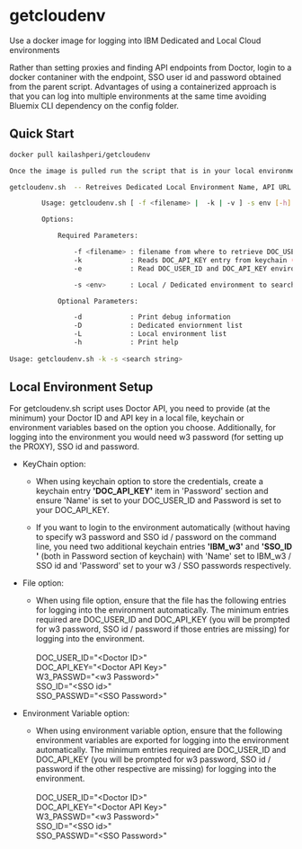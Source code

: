 # getcloudenv 
Use a docker image for logging into IBM Dedicated and Local Cloud environments

Rather than setting proxies and finding API endpoints from Doctor, login to a docker contaniner with the endpoint, SSO user id and password obtained from the parent script. Advantages of using a containerized approach is that you can log into multiple environments at the same time avoiding Bluemix CLI dependency on the config folder. 

## Quick Start

```bash
docker pull kailashperi/getcloudenv

Once the image is pulled run the script that is in your local environment.

getcloudenv.sh  -- Retreives Dedicated Local Environment Name, API URL and IBM Cloud Console URL

        Usage: getcloudenv.sh [ -f <filename> |  -k | -v ] -s env [-h] [-d] [-D] [-L]

        Options:

            Required Parameters:

                -f <filename> : filename from where to retrieve DOC_USER_ID and DOC_API_KEY values from (or)
                -k            : Reads DOC_API_KEY entry from keychain (or)
                -e            : Read DOC_USER_ID and DOC_API_KEY environment variables

                -s <env>      : Local / Dedicated environment to search for

            Optional Parameters:

                -d            : Print debug information
                -D            : Dedicated enviornment list
                -L            : Local environment list
                -h            : Print help
                
Usage: getcloudenv.sh -k -s <search string>
```

## Local Environment Setup 
For getcloudenv.sh script uses Doctor API, you need to provide (at the minimum) your Doctor ID and API key in a local file, keychain or environment variables based on the option you choose. Additionally, for logging into the environment you would need w3 password (for setting up the PROXY), SSO id and password.

* KeyChain option: 
  * When using keychain option to store the credentials, create a keychain entry <b>'DOC_API_KEY'</b> item in 'Password' section and ensure 'Name' is set to your DOC_USER_ID and Password is set to your DOC_API_KEY.
  
  * If you want to login to the environment automatically (without having to specify w3 password and SSO id / password 
    on the command line, you need two additional keychain entries <b>'IBM_w3'</b> and <b>'SSO_ID '</b> (both in Password 
    section of keychain) with 'Name' set to IBM_w3 / SSO id and 'Password' set to your w3 / SSO passwords respectively.
    
* File option: 
  * When using file option, ensure that the file has the following entries for logging into the environment 
    automatically. The minimum entries required are DOC_USER_ID and DOC_API_KEY (you will be prompted for w3 password, 
    SSO id / password if those entries are missing) for logging into the environment.<br><br>
    DOC_USER_ID="\<Doctor ID\>"<br>
    DOC_API_KEY="\<Doctor API Key\>"<br>
    W3_PASSWD="\<w3 Password\>"<br>
    SSO_ID="\<SSO id\>"<br>
    SSO_PASSWD="\<SSO Password\>"<br>
    
 * Environment Variable option: 
    * When using environment variable option, ensure that the following environment variables are exported for 
    logging into the environment automatically. The minimum entries required are DOC_USER_ID and DOC_API_KEY (you will be prompted for w3 password, SSO id / password if the other respective are missing) for logging into the environment.<br><br>
    DOC_USER_ID="\<Doctor ID\>"<br>
    DOC_API_KEY="\<Doctor API Key\>"<br>
    W3_PASSWD="\<w3 Password\>"<br>
    SSO_ID="\<SSO id\>"<br>
    SSO_PASSWD="\<SSO Password\>"<br>
